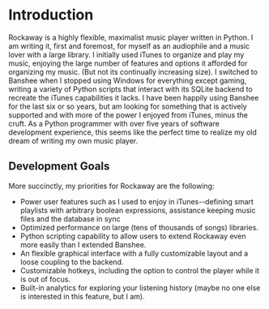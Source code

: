 # Introduction

Rockaway is a highly flexible, maximalist music player written in Python. I am writing it, first and foremost, for myself as an audiophile and a music lover with a large library. I initially used iTunes to organize and play my music, enjoying the large number of features and options it afforded for organizing my music. (But not its continually increasing size). I switched to Banshee when I stopped using Windows for everything except gaming, writing a variety of Python scripts that interact with its SQLite backend to recreate the iTunes capabilities it lacks. I have been happily using Banshee for the last six or so years, but am looking for something that is actively supported and with more of the power I enjoyed from iTunes, minus the cruft. As a Python programmer with over five years of software development experience, this seems like the perfect time to realize my old dream of writing my own music player.

## Development Goals

More succinctly, my priorities for Rockaway are the following:

* Power user features such as I used to enjoy in iTunes--defining smart playlists with arbitrary boolean expressions, assistance keeping music files and the database in sync
* Optimized performance on large (tens of thousands of songs) libraries.
* Python scripting capability to allow users to extend Rockaway even more easily than I extended Banshee.
* An flexible graphical interface with a fully customizable layout and a loose coupling to the backend.
* Customizable hotkeys, including the option to control the player while it is out of focus.
* Built-in analytics for exploring your listening history (maybe no one else is interested in this feature, but I am).
